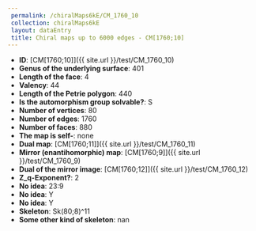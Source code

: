 ```yaml
--- 
 permalink: /chiralMaps6kE/CM_1760_10 
 collection: chiralMaps6kE
 layout: dataEntry
 title: Chiral maps up to 6000 edges - CM[1760;10]
---
```


- **ID**: [CM[1760;10]]({{ site.url }}/test/CM_1760_10)
- **Genus of the underlying surface**: 401
- **Length of the face**: 4
- **Valency**: 44
- **Length of the Petrie polygon**: 440
- **Is the automorphism group solvable?**: S
- **Number of vertices**: 80
- **Number of edges**: 1760
- **Number of faces**: 880
- **The map is self-**: none
- **Dual map**: [CM[1760;11]]({{ site.url }}/test/CM_1760_11)
- **Mirror (enantihomorphic) map**: [CM[1760;9]]({{ site.url }}/test/CM_1760_9)
- **Dual of the mirror image**: [CM[1760;12]]({{ site.url }}/test/CM_1760_12)
- **Z_q-Exponent?**: 2
- **No idea**:  23:9
- **No idea**: Y
- **No idea**: Y
- **Skeleton**: Sk(80;8)^11
- **Some other kind of skeleton**: nan
